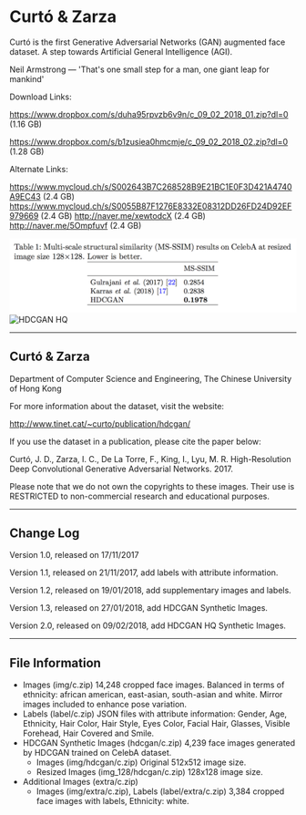 # Curtó & Zarza
Curtó is the first Generative Adversarial Networks (GAN) augmented face dataset. A step towards Artificial General Intelligence (AGI).

Neil Armstrong — 'That's one small step for a man, one giant leap for mankind'

Download Links: 

https://www.dropbox.com/s/duha95rpvzb6v9n/c_09_02_2018_01.zip?dl=0 (1.16 GB)

https://www.dropbox.com/s/b1zusiea0hmcmje/c_09_02_2018_02.zip?dl=0 (1.28 GB)

Alternate Links:

https://www.mycloud.ch/s/S002643B7C268528B9E21BC1E0F3D421A4740A9EC43 (2.4 GB) https://www.mycloud.ch/s/S0055B87F1276E8332E08312DD26FD24D92EF979669 (2.4 GB)
http://naver.me/xewtodcX (2.4 GB) http://naver.me/5Ompfuvf (2.4 GB)

![HDCGAN Table](HDCGAN_table.png)
![HDCGAN HQ](HDCGAN_HQ.png)

--------------------------------------------------------
Curtó & Zarza 
--------------------------------------------------------

Department of Computer Science and Engineering, 
The Chinese University of Hong Kong

For more information about the dataset, visit the website:

  http://www.tinet.cat/~curto/publication/hdcgan/

If you use the dataset in a publication, please cite the paper below:

Curtó, J. D., Zarza, I. C., De La Torre, F., King, I., Lyu, M. R.
High-Resolution Deep Convolutional Generative Adversarial Networks. 2017.

Please note that we do not own the copyrights to these images. Their use is RESTRICTED to non-commercial research and educational purposes.

--------------------------------------------------------
Change Log
--------------------------------------------------------

Version 1.0, released on 17/11/2017

Version 1.1, released on 21/11/2017, add labels with attribute information.

Version 1.2, released on 19/01/2018, add supplementary images and labels.

Version 1.3, released on 27/01/2018, add HDCGAN Synthetic Images.

Version 2.0, released on 09/02/2018, add HDCGAN HQ Synthetic Images.

--------------------------------------------------------
File Information
--------------------------------------------------------

- Images (img/c.zip)
      14,248 cropped face images. Balanced in terms of ethnicity: african american, east-asian, south-asian and white. Mirror images included to enhance pose variation.
- Labels (label/c.zip)
      JSON files with attribute information: Gender, Age, Ethnicity, Hair Color, Hair Style, Eyes Color, Facial Hair, Glasses, Visible Forehead, Hair Covered and Smile.
- HDCGAN Synthetic Images (hdcgan/c.zip)
      4,239 face images generated by HDCGAN trained on CelebA dataset. 
	- Images (img/hdcgan/c.zip)
		      Original 512x512 image size.
  - Resized Images (img_128/hdcgan/c.zip)
		      128x128 image size. 
- Additional Images (extra/c.zip)
	- Images (img/extra/c.zip), Labels (label/extra/c.zip)
      		3,384 cropped face images with labels, Ethnicity: white.
